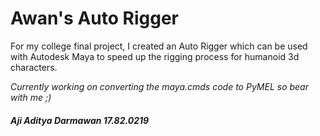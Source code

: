 # **Awan's Auto Rigger**

For my college final project, I created an Auto Rigger which can be used with Autodesk Maya to speed up the rigging process for humanoid 3d characters.

*Currently working on converting the maya.cmds code to PyMEL so bear with me ;)*

###### **Aji Aditya Darmawan 17.82.0219**